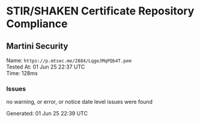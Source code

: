 # STIR/SHAKEN Certificate Repository Compliance

## Martini Security

Name: `https://p.mtsec.me/2884/LqgeJMqPQb4T.pem`\
Tested At: 01 Jun 25 22:37 UTC\
Time: 128ms

### Issues

no warning, or error, or notice date level issues were found

Generated: 01 Jun 25 22:39 UTC